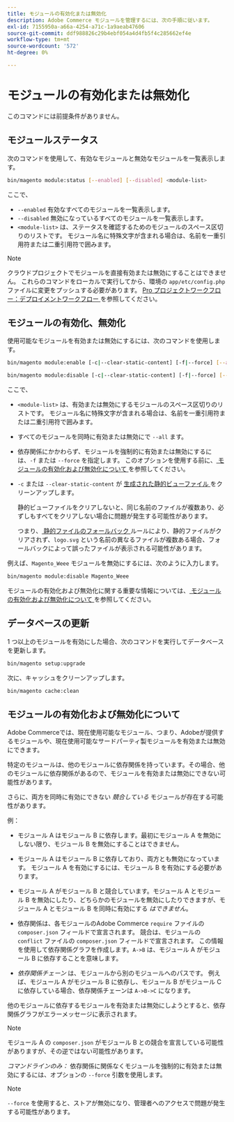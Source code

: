 ```yaml
---
title: モジュールの有効化または無効化
description: Adobe Commerce モジュールを管理するには、次の手順に従います。
exl-id: 7155950a-a66a-4254-a71c-1a9aeab47606
source-git-commit: ddf988826c29b4ebf054a4d4fb5f4c285662ef4e
workflow-type: tm+mt
source-wordcount: '572'
ht-degree: 0%

---
```


# モジュールの有効化または無効化

このコマンドには前提条件がありません。

## モジュールステータス

次のコマンドを使用して、有効なモジュールと無効なモジュールを一覧表示します。

```bash
bin/magento module:status [--enabled] [--disabled] <module-list>
```

ここで、

* `--enabled` 有効なすべてのモジュールを一覧表示します。
* `--disabled` 無効になっているすべてのモジュールを一覧表示します。
* `<module-list>` は、ステータスを確認するためのモジュールのスペース区切りのリストです。 モジュール名に特殊文字が含まれる場合は、名前を一重引用符または二重引用符で囲みます。

>[!NOTE]
>
>クラウドプロジェクトでモジュールを直接有効または無効にすることはできません。 これらのコマンドをローカルで実行してから、環境の `app/etc/config.php` ファイルに変更をプッシュする必要があります。 [Pro プロジェクトワークフロー：デプロイメントワークフロー ](https://experienceleague.adobe.com/docs/commerce-cloud-service/user-guide/architecture/pro-develop-deploy-workflow.html?lang=ja#deployment-workflow) を参照してください。

## モジュールの有効化、無効化

使用可能なモジュールを有効または無効にするには、次のコマンドを使用します。

```bash
bin/magento module:enable [-c|--clear-static-content] [-f|--force] [--all] <module-list>
```

```bash
bin/magento module:disable [-c|--clear-static-content] [-f|--force] [--all] <module-list>
```

ここで、

* `<module-list>` は、有効または無効にするモジュールのスペース区切りのリストです。 モジュール名に特殊文字が含まれる場合は、名前を一重引用符または二重引用符で囲みます。
* すべてのモジュールを同時に有効または無効にで `--all` ます。
* 依存関係にかかわらず、モジュールを強制的に有効または無効にするには、`-f` または `--force` を指定します。 このオプションを使用する前に、[ モジュールの有効化および無効化について ](#about-enabling-and-disabling-modules) を参照してください。
* `-c` または `--clear-static-content` が [ 生成された静的ビューファイル ](../../configuration/cli/static-view-file-deployment.md) をクリーンアップします。

  静的ビューファイルをクリアしないと、同じ名前のファイルが複数あり、必ずしもすべてをクリアしない場合に問題が発生する可能性があります。

  つまり、[ 静的ファイルのフォールバック ](../../configuration/cli/static-view-file-deployment.md) ルールにより、静的ファイルがクリアされず、`logo.svg` という名前の異なるファイルが複数ある場合、フォールバックによって誤ったファイルが表示される可能性があります。

例えば、`Magento_Weee` モジュールを無効にするには、次のように入力します。

```bash
bin/magento module:disable Magento_Weee
```

モジュールの有効化および無効化に関する重要な情報については、[ モジュールの有効化および無効化について ](#about-enabling-and-disabling-modules) を参照してください。

## データベースの更新

1 つ以上のモジュールを有効にした場合、次のコマンドを実行してデータベースを更新します。

```bash
bin/magento setup:upgrade
```

次に、キャッシュをクリーンアップします。

```bash
bin/magento cache:clean
```

## モジュールの有効化および無効化について

Adobe Commerceでは、現在使用可能なモジュール、つまり、Adobeが提供するモジュールや、現在使用可能なサードパーティ製モジュールを有効または無効にできます。

特定のモジュールは、他のモジュールに依存関係を持っています。その場合、他のモジュールに依存関係があるので、モジュールを有効または無効にできない可能性があります。

さらに、両方を同時に有効にできない *競合している* モジュールが存在する可能性があります。

例：

* モジュール A はモジュール B に依存します。最初にモジュール A を無効にしない限り、モジュール B を無効にすることはできません。

* モジュール A はモジュール B に依存しており、両方とも無効になっています。 モジュール A を有効にするには、モジュール B を有効にする必要があります。

* モジュール A がモジュール B と競合しています。モジュール A とモジュール B を無効にしたり、どちらかのモジュールを無効にしたりできますが、モジュール A とモジュール B を同時に有効にする *はできません*。

* 依存関係は、各モジュールのAdobe Commerce `require` ファイルの `composer.json` フィールドで宣言されます。 競合は、モジュールの `conflict` ファイルの `composer.json` フィールドで宣言されます。 この情報を使用して依存関係グラフを作成します。`A->B` は、モジュール A がモジュール B に依存することを意味します。

* *依存関係チェーン* は、モジュールから別のモジュールへのパスです。 例えば、モジュール A がモジュール B に依存し、モジュール B がモジュール C に依存している場合、依存関係チェーンは `A->B->C` になります。

他のモジュールに依存するモジュールを有効または無効にしようとすると、依存関係グラフがエラーメッセージに表示されます。

>[!NOTE]
>
>モジュール A の `composer.json` がモジュール B との競合を宣言している可能性がありますが、その逆ではない可能性があります。

*コマンドラインのみ：* 依存関係に関係なくモジュールを強制的に有効または無効にするには、オプションの `--force` 引数を使用します。

>[!NOTE]
>
>`--force` を使用すると、ストアが無効になり、管理者へのアクセスで問題が発生する可能性があります。
